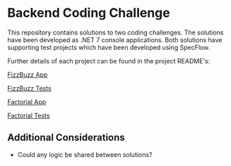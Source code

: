 # Backend Coding Challenge

This repository contains solutions to two coding challenges. The solutions have been developed as .NET 7 console applications. Both solutions have supporting test projects which have been developed using SpecFlow.

Further details of each project can be found in the project README's:

[FizzBuzz App]('./BackendCodingChallenge.FizzBuzz.App/README.md')

[FizzBuzz Tests]('./BackendCodingChallenge.FizzBuzz.Tests/README.md')

[Factorial App]('./BackendCodingChallenge.Factorial.App/README.md')

[Factorial Tests]('./BackendCodingChallenge.Factorial.Tests/README.md')

## Additional Considerations

* Could any logic be shared between solutions?